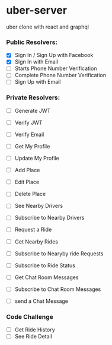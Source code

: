 # uber-server
uber clone with react and graphql

### Public Resolvers:

- [x] Sign In / Sign Up with Facebook
- [x] Sign In with Email
- [ ] Starts Phone Number Verification
- [ ] Complete Phone Number Verification
- [ ] Sign Up with Email

### Private Resolvers:

- [ ] Generate JWT
- [ ] Verify JWT
- [ ] Verify Email
- [ ] Get My Profile
- [ ] Update My Profile
- [ ] Add Place
- [ ] Edit Place
- [ ] Delete Place
- [ ] See Nearby Drivers
- [ ] Subscribe to Nearby Drivers
- [ ] Request a Ride
- [ ] Get Nearby Rides
- [ ] Subscribe to Nearyby ride Requests
- [ ] Subscribe to Ride Status
- [ ] Get Chat Room Messages
- [ ] Subscribe to Chat Room Messages
- [ ] send a Chat Message



### Code Challenge

- [ ] Get Ride History
- [ ] See Ride Detail